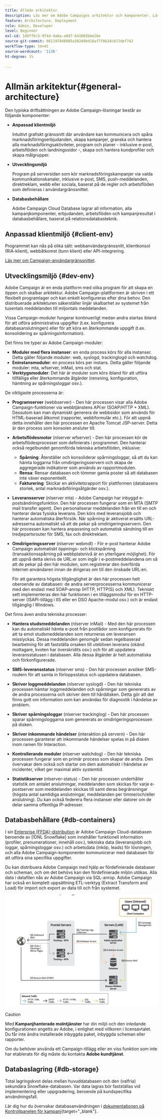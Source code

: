 ```yaml
---
title: Allmän arkitektur
description: Läs mer om Adobe Campaigns arkitektur och komponenter. Läs mer om hur du anpassar din klientkonsol och miljö.
feature: Architecture, Deployment
role: Admin, Developer
level: Beginner
exl-id: 1d9ff6c5-974d-4a8a-a0d7-641685bbe26e
source-git-commit: 061197048885a30249bd18af7f8b24cb71def742
workflow-type: tm+mt
source-wordcount: '1136'
ht-degree: 1%

---
```


# Allmän arkitektur{#general-architecture}

Den typiska driftsättningen av Adobe Campaign-lösningar består av följande komponenter:

* **Anpassad klientmiljö**

  Intuitivt grafiskt gränssnitt där användare kan kommunicera och spåra marknadsföringserbjudanden, skapa kampanjer, granska och hantera alla marknadsföringsaktiviteter, program och planer - inklusive e-post, arbetsflöden och landningssidor -, skapa och hantera kundprofiler och skapa målgrupper.

* **Utvecklingsmiljö**

  Program på serversidan som kör marknadsföringskampanjer via valda kommunikationskanaler, inklusive e-post, SMS, push-meddelanden, direktreklam, webb eller sociala, baserat på de regler och arbetsflöden som definieras i användargränssnittet.

* **Databasbehållare**

  Adobe Campaign Cloud Database lagrar all information, alla kampanjkomponenter, erbjudanden, arbetsflöden och kampanjresultat i databasbehållare, baserat på relationsdatabasteknik.

## Anpassad klientmiljö {#client-env}

Programmet kan nås på olika sätt: webbanvändargränssnitt, klientkonsol (RIA-klient), webbåtkomst (tunn klient) eller API-integrering.

[Läs mer om Campaign-användargränssnittet](../start/campaign-ui.md).

## Utvecklingsmiljö {#dev-env}

Adobe Campaign är en enda plattform med olika program för att skapa en öppen och skalbar arkitektur. Adobe Campaign-plattformen är skriven i ett flexibelt programlager och kan enkelt konfigureras efter dina behov. Den distribuerade arkitekturen säkerställer linjär skalbarhet av systemet från tusentals meddelanden till miljontals meddelanden.

Vissa Campaign-moduler fungerar kontinuerligt medan andra startas ibland för att utföra administrativa uppgifter (t.ex. konfigurera databasanslutningen) eller för att köra en återkommande uppgift (t.ex. konsolidering av spårningsinformation).

Det finns tre typer av Adobe Campaign-moduler:

* **Moduler med flera instanser**: en enda process körs för alla instanser. Detta gäller följande moduler: web, syslogd, trackinglogd och watchdog.
* **Eninstansmoduler**: en process körs per instans. Detta gäller följande moduler: mta, wfserver, inMail, sms och stat.
* **Verktygsmoduler**: Det här är moduler som körs ibland för att utföra tillfälliga eller återkommande åtgärder (rensning, konfiguration, hämtning av spårningsloggar osv.).

De viktigaste processerna är:

* **Programserver** (webbserver) - Den här processen visar alla Adobe Campaign-funktioner via webbtjänstens API:er (SOAP/HTTP + XML). Dessutom kan man dynamiskt generera de webbsidor som används för HTML-baserad åtkomst (rapporter, webbformulär etc.). För att uppnå detta innehåller den här processen en Apache Tomcat JSP-server. Detta är den process som konsolen ansluter till.

* **Arbetsflödesmotor** (nlserver wfserver) - Den här processen kör de arbetsflödesprocesser som definierats i programmet. Den hanterar också regelbundet genomförda tekniska arbetsflöden, inklusive:

   * **Spårning**: Återställer och konsoliderar spårningsloggar, så att du kan hämta loggarna från omdirigeringsservern och skapa de aggregerade indikatorer som används av rapportmodulen.
   * **Rensa**: Rensar databasen och tömmer gamla poster så att databasen inte växer exponentiellt.
   * **Fakturering**: Skickar en aktivitetsrapport för plattformen (databasens storlek, antal marknadsföringsåtgärder osv.).

* **Leveransserver** (nlserver mta) - Adobe Campaign har inbyggd e-postsändningsfunktion. Den här processen fungerar som en MTA (SMTP mail transfer agent). Den personaliserar meddelanden från en till en och hanterar deras fysiska leverans. Den körs med leveransjobb och hanterar automatiska återförsök. När spårning är aktiverat ersätts URL-adresserna automatiskt så att de pekar på omdirigeringsservern. Den här processen kan hantera anpassning och automatisk sändning till en tredjepartsrouter för SMS, fax och direktreklam.

* **Omdirigeringsserver** (nlserver webmdl) - För e-post hanterar Adobe Campaign automatiskt öppnings- och klickspårning (transaktionsspårning på webbplatsnivå är en ytterligare möjlighet). För att uppnå detta skrivs de URL:er som ingår i e-postmeddelandena om så att de pekar på den här modulen, som registrerar den överförda Internet-användaren innan de dirigeras om till den önskade URL:en.

  För att garantera högsta tillgänglighet är den här processen helt oberoende av databasen: de andra serverprocesserna kommunicerar med den endast med SOAP-anrop (HTTP, HTTP(S) och XML). Tekniskt sett implementeras den här funktionen i en tilläggsmodul för en HTTP-server (ISAPI-tillägg i IIS eller en DSO Apache-modul osv.) och är endast tillgänglig i Windows.

Det finns även andra tekniska processer:

* **Hantera studsmeddelanden** (nlserver inMail) - Med den här processen kan du automatiskt hämta e-post från postlådor som konfigurerats för att ta emot studsmeddelanden som returneras om leveransen misslyckas. Dessa meddelanden genomgår sedan regelbaserad bearbetning för att fastställa orsaken till utebliven leverans (okänd mottagare, kvoten har överskridits osv.) och för att uppdatera leveransstatusen i databasen. Alla dessa åtgärder är helt automatiska och förkonfigurerade.

* **SMS-leveransstatus** (nlserver sms) - Den här processen avsöker SMS-routern för att samla in förloppsstatus och uppdatera databasen.

* **Skriver loggmeddelanden** (nlserver syslogd) - Den här tekniska processen hämtar loggmeddelanden och spårningar som genererats av de andra processerna och skriver dem till hårddisken. Detta gör att det finns gott om information som kan användas för diagnostik i händelse av problem.

* **Skriver spårningsloggar** (nlserver trackinglog) - Den här processen sparar spårningsloggarna som genererats av omdirigeringsprocessen på disken.

* **Skriver inkommande händelser** (interaktion på servern) - Den här processen garanterar att inkommande händelser spelas in på disken inom ramen för Interaction.

* **Kontrollerande moduler** (nlserver watchdog) - Den här tekniska processen fungerar som en primär process som skapar de andra. Den övervakar dem också och startar om dem automatiskt i händelse av incidenter, vilket ger maximal aktiv systemtid.

* **Statistikserver** (nlserver-status) - Den här processen underhåller statistik om antalet anslutningar, meddelanden som skickas för varje e-postserver som meddelanden skickas till samt deras begränsningar (högsta antal samtidiga anslutningar, meddelanden per timme/och/eller anslutning). Du kan också federera flera instanser eller datorer om de delar samma offentliga IP-adresser.


## Databasbehållare {#db-containers}

I sin [Enterprise (FFDA)-distribution](enterprise-deployment.md) är Adobe Campaign Cloud-databasen beroende av [!DNL Snowflake] som innehåller funktionell information (profiler, prenumerationer, innehåll osv.), tekniska data (leveransjobb och loggar, spårningsloggar osv.) och arbetsdata (inköp, leads) för lösningen, och alla Adobe Campaign-komponenter kommunicerar med databasen för att utföra sina specifika uppgifter.

Du kan distribuera Adobe Campaign med hjälp av fördefinierade databaser och scheman, och om det behövs kan den fördefinierade miljön utökas. Alla data i datafilen nås av Adobe Campaign via SQL-anrop. Adobe Campaign har också en komplett uppsättning ETL-verktyg (Extract Transform and Load) för import och export av data till och från systemet.

![](assets/data-flow-diagram.png)


>[!CAUTION]
>
>Med **Kampanjhanterade molntjänster** har din miljö och den inledande konfigurationen angetts av Adobe, i enlighet med villkoren i licensavtalet. Du får inte ändra installerade inbyggda paket, inbyggda scheman eller rapporter.
>
>Om du behöver använda ett Campaign-tillägg eller en viss funktion som inte har etablerats för dig måste du kontakta **Adobe kundtjänst**.

## Databaslagring {#db-storage}

Total lagringskvot delas mellan huvuddatabasen och den (valfria) sekundära Snowflake-databasen. Var data lagras bör fastställas vid implementering eller uppgradering, beroende på kundspecifika användningsfall.

Lär dig hur du övervakar databasanvändningen i [dokumentationen på Kontrollpanelen för kampanj](https://experienceleague.adobe.com/docs/control-panel/using/performance-monitoring/database-monitoring/database-monitoring.html?lang=sv-SE){target="_blank"}.
